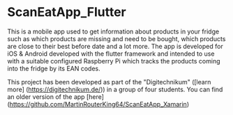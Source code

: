# ScanEatApp_Flutter
This is a mobile app used to get information about products in your fridge such as which products are missing and need to be bought, which products are close to their best before date and a lot more.
The app is developed for iOS & Android developed with the flutter framework and intended to use with a suitable configured Raspberry Pi which tracks the products coming into the fridge by its EAN codes.

This project has been developed as part of the "Digitechnikum" ([learn more] (https://digitechnikum.de/)) in a group of four students.
You can find an older version of the app [here] (https://github.com/MartinRouterKing64/ScanEatApp_Xamarin)
